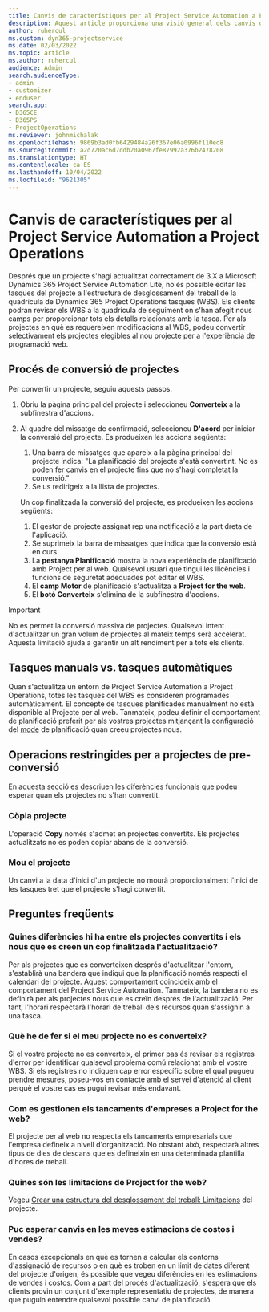 ```yaml
---
title: Canvis de característiques per al Project Service Automation a Project Operations
description: Aquest article proporciona una visió general dels canvis de la característica per Microsoft Dynamics 365 Project Service Automation a Dynamics 365 Project Operations.
author: ruhercul
ms.custom: dyn365-projectservice
ms.date: 02/03/2022
ms.topic: article
ms.author: ruhercul
audience: Admin
search.audienceType:
- admin
- customizer
- enduser
search.app:
- D365CE
- D365PS
- ProjectOperations
ms.reviewer: johnmichalak
ms.openlocfilehash: 9869b3ad0fb6429484a26f367e06a0996f110ed8
ms.sourcegitcommit: a2d720ac6d7ddb20a0967fe87992a376b2478208
ms.translationtype: HT
ms.contentlocale: ca-ES
ms.lasthandoff: 10/04/2022
ms.locfileid: "9621305"
---
```

# <a name="feature-changes-for-project-service-automation-to-project-operations"></a>Canvis de característiques per al Project Service Automation a Project Operations

Després que un projecte s'hagi actualitzat correctament de 3.X a Microsoft Dynamics 365 Project Service Automation Lite, no és possible editar les tasques del projecte a l'estructura de desglossament del treball de la quadrícula de Dynamics 365 Project Operations tasques (WBS). Els clients podran revisar els WBS a la quadrícula de seguiment on s'han afegit nous camps per proporcionar tots els detalls relacionats amb la tasca. Per als projectes en què es requereixen modificacions al WBS, podeu convertir selectivament els projectes elegibles al nou projecte per a l'experiència de programació web.

## <a name="project-conversion-process"></a>Procés de conversió de projectes

Per convertir un projecte, seguiu aquests passos.

1. Obriu la pàgina principal del projecte i seleccioneu **Converteix** a la subfinestra d'accions.
1. Al quadre del missatge de confirmació, seleccioneu **D'acord** per iniciar la conversió del projecte. Es produeixen les accions següents:

    1. Una barra de missatges que apareix a la pàgina principal del projecte indica: "La planificació del projecte s'està convertint. No es poden fer canvis en el projecte fins que no s'hagi completat la conversió."
    1. Se us redirigeix a la llista de projectes.

    Un cop finalitzada la conversió del projecte, es produeixen les accions següents:

    1. El gestor de projecte assignat rep una notificació a la part dreta de l'aplicació.
    1. Se suprimeix la barra de missatges que indica que la conversió està en curs.
    1. La **pestanya Planificació** mostra la nova experiència de planificació amb Project per al web. Qualsevol usuari que tingui les llicències i funcions de seguretat adequades pot editar el WBS.
    1. El **camp Motor** de planificació s'actualitza a **Project for the web**.
    1. El **botó Converteix** s'elimina de la subfinestra d'accions.

> [!IMPORTANT]
> No es permet la conversió massiva de projectes. Qualsevol intent d'actualitzar un gran volum de projectes al mateix temps serà accelerat. Aquesta limitació ajuda a garantir un alt rendiment per a tots els clients.

## <a name="manual-tasks-vs-automatic-tasks"></a>Tasques manuals vs. tasques automàtiques

Quan s'actualitza un entorn de Project Service Automation a Project Operations, totes les tasques del WBS es consideren programades automàticament. El concepte de tasques planificades manualment no està disponible al Projecte per al web. Tanmateix, podeu definir el comportament de planificació preferit per als vostres projectes mitjançant la configuració del [mode](/project-management/scheduling-modes.md) de planificació quan creeu projectes nous.

## <a name="restricted-operations-for-pre-conversion-projects"></a>Operacions restringides per a projectes de pre-conversió

En aquesta secció es descriuen les diferències funcionals que podeu esperar quan els projectes no s'han convertit.

### <a name="copy-project"></a>Còpia projecte

L'operació **Copy** només s'admet en projectes convertits. Els projectes actualitzats no es poden copiar abans de la conversió.

### <a name="move-project"></a>Mou el projecte

Un canvi a la data d'inici d'un projecte no mourà proporcionalment l'inici de les tasques tret que el projecte s'hagi convertit.

## <a name="frequently-asked-questions"></a>Preguntes freqüents

### <a name="what-are-the-differences-between-converted-projects-and-new-projects-that-are-created-after-the-upgrade-has-been-completed"></a>Quines diferències hi ha entre els projectes convertits i els nous que es creen un cop finalitzada l'actualització?

Per als projectes que es converteixen després d'actualitzar l'entorn, s'establirà una bandera que indiqui que la planificació només respecti el calendari del projecte. Aquest comportament coincideix amb el comportament del Project Service Automation. Tanmateix, la bandera no es definirà per als projectes nous que es creïn després de l'actualització. Per tant, l'horari respectarà l'horari de treball dels recursos quan s'assignin a una tasca.

### <a name="what-should-i-do-if-my-project-fails-to-be-converted"></a>Què he de fer si el meu projecte no es converteix?

Si el vostre projecte no es converteix, el primer pas és revisar els registres d'error per identificar qualsevol problema comú relacionat amb el vostre WBS. Si els registres no indiquen cap error específic sobre el qual pugueu prendre mesures, poseu-vos en contacte amb el servei d'atenció al client perquè el vostre cas es pugui revisar més endavant.

### <a name="how-are-business-closures-handled-in-project-for-the-web"></a>Com es gestionen els tancaments d'empreses a Project for the web?

El projecte per al web no respecta els tancaments empresarials que l'empresa defineix a nivell d'organització. No obstant això, respectarà altres tipus de dies de descans que es defineixin en una determinada plantilla d'hores de treball.

### <a name="what-are-the-limitations-of-project-for-the-web"></a>Quines són les limitacions de Project for the web?

Vegeu [Crear una estructura del desglossament del treball: Limitacions](/project-management/create-wbs#project-limitations.md) del projecte.

### <a name="can-i-expect-changes-to-my-cost-and-sales-estimates"></a>Puc esperar canvis en les meves estimacions de costos i vendes?

En casos excepcionals en què es tornen a calcular els contorns d'assignació de recursos o en què es troben en un límit de dates diferent del projecte d'origen, és possible que vegeu diferències en les estimacions de vendes i costos. Com a part del procés d'actualització, s'espera que els clients provin un conjunt d'exemple representatiu de projectes, de manera que puguin entendre qualsevol possible canvi de planificació.
